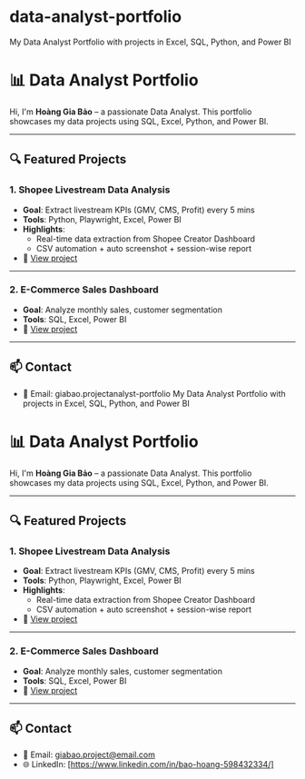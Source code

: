 # data-analyst-portfolio
My Data Analyst Portfolio with projects in Excel, SQL, Python, and Power BI
# 📊 Data Analyst Portfolio

Hi, I'm **Hoàng Gia Bảo** – a passionate Data Analyst. This portfolio showcases my data projects using SQL, Excel, Python, and Power BI.

---

## 🔍 Featured Projects

### 1. Shopee Livestream Data Analysis
- **Goal**: Extract livestream KPIs (GMV, CMS, Profit) every 5 mins
- **Tools**: Python, Playwright, Excel, Power BI
- **Highlights**:
  - Real-time data extraction from Shopee Creator Dashboard
  - CSV automation + auto screenshot + session-wise report
- 🔗 [View project](https://github.com/yourusername/shopee-livestream-analysis)

---

### 2. E-Commerce Sales Dashboard
- **Goal**: Analyze monthly sales, customer segmentation
- **Tools**: SQL, Excel, Power BI
- 🔗 [View project](link)

---

## 📫 Contact
- 📧 Email: giabao.projectanalyst-portfolio
My Data Analyst Portfolio with projects in Excel, SQL, Python, and Power BI
# 📊 Data Analyst Portfolio

Hi, I'm **Hoàng Gia Bảo** – a passionate Data Analyst. This portfolio showcases my data projects using SQL, Excel, Python, and Power BI.

---

## 🔍 Featured Projects

### 1. Shopee Livestream Data Analysis
- **Goal**: Extract livestream KPIs (GMV, CMS, Profit) every 5 mins
- **Tools**: Python, Playwright, Excel, Power BI
- **Highlights**:
  - Real-time data extraction from Shopee Creator Dashboard
  - CSV automation + auto screenshot + session-wise report
- 🔗 [View project](https://github.com/yourusername/shopee-livestream-analysis)

---

### 2. E-Commerce Sales Dashboard
- **Goal**: Analyze monthly sales, customer segmentation
- **Tools**: SQL, Excel, Power BI
- 🔗 [View project](link)

---

## 📫 Contact
- 📧 Email: giabao.project@email.com
- 🌐 LinkedIn: [https://www.linkedin.com/in/bao-hoang-598432334/]
